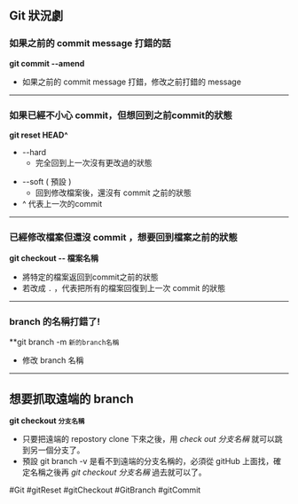 ## Git 狀況劇

### 如果之前的 commit message 打錯的話
**git commit --amend**
- 如果之前的 commit message 打錯，修改之前打錯的 message

---
### 如果已經不小心 commit，但想回到之前commit的狀態
**git reset HEAD^**
+ --hard
	+ 完全回到上一次沒有更改過的狀態
- --soft ( 預設 )
	- 回到修改檔案後，還沒有 commit 之前的狀態
-  ^ 代表上一次的commit

---
### 已經修改檔案但還沒 commit ，想要回到檔案之前的狀態

**git checkout -- 檔案名稱**
- 將特定的檔案返回到commit之前的狀態
- 若改成 `.` ，代表把所有的檔案回復到上一次 commit 的狀態

---
### branch 的名稱打錯了!
**git branch -m  `新的branch名稱`
- 修改 branch 名稱

---

## 想要抓取遠端的 branch
**git checkout `分支名稱`**
- 只要把遠端的 repostory clone 下來之後，用 *check out 分支名稱*  就可以跳到另一個分支了。
- 預設 git branch -v 是看不到遠端的分支名稱的，必須從 gitHub 上面找，確定名稱之後再 *git checkout 分支名稱* 過去就可以了。

#Git 
#gitReset
#gitCheckout
#GitBranch 
#gitCommit

